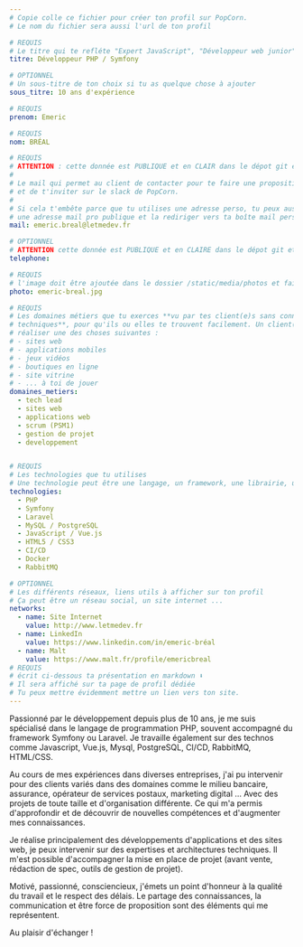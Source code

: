 ```yaml
---
# Copie colle ce fichier pour créer ton profil sur PopCorn.
# Le nom du fichier sera aussi l'url de ton profil

# REQUIS
# Le titre qui te refléte "Expert JavaScript", "Développeur web junior"
titre: Développeur PHP / Symfony

# OPTIONNEL
# Un sous-titre de ton choix si tu as quelque chose à ajouter
sous_titre: 10 ans d'expérience

# REQUIS
prenom: Emeric

# REQUIS
nom: BRÉAL

# REQUIS
# ATTENTION : cette donnée est PUBLIQUE et en CLAIR dans le dépot git et sur le site
#
# Le mail qui permet au client de contacter pour te faire une proposition de projet
# et de t'inviter sur le slack de PopCorn.
#
# Si cela t'embête parce que tu utilises une adresse perso, tu peux aussi te créer
# une adresse mail pro publique et la rediriger vers ta boîte mail perso
mail: emeric.breal@letmedev.fr

# OPTIONNEL
# ATTENTION cette donnée est PUBLIQUE et en CLAIRE dans le dépot git et sur le site
telephone:

# REQUIS
# l'image doit être ajoutée dans le dossier /static/media/photos et faire moins de 100ko !
photo: emeric-breal.jpg

# REQUIS
# Les domaines métiers que tu exerces **vu par tes client(e)s sans connaissances
# techniques**, pour qu'ils ou elles te trouvent facilement. Un client(e) veut par exemple
# réaliser une des choses suivantes :
# - sites web
# - applications mobiles
# - jeux vidéos
# - boutiques en ligne
# - site vitrine
# - ... à toi de jouer
domaines_metiers:
  - tech lead
  - sites web
  - applications web
  - scrum (PSM1)
  - gestion de projet
  - developpement


# REQUIS
# Les technologies que tu utilises
# Une technologie peut être une langage, un framework, une librairie, un CMS ...
technologies:
  - PHP
  - Symfony
  - Laravel
  - MySQL / PostgreSQL
  - JavaScript / Vue.js
  - HTML5 / CSS3
  - CI/CD
  - Docker
  - RabbitMQ

# OPTIONNEL
# Les différents réseaux, liens utils à afficher sur ton profil
# Ça peut être un réseau social, un site internet ...
networks:
  - name: Site Internet
    value: http://www.letmedev.fr
  - name: LinkedIn
    value: https://www.linkedin.com/in/emeric-bréal
  - name: Malt
    value: https://www.malt.fr/profile/emericbreal
# REQUIS
# écrit ci-dessous ta présentation en markdown ⬇️
# Il sera affiché sur ta page de profil dédiée
# Tu peux mettre évidemment mettre un lien vers ton site.
---
```


Passionné par le développement depuis plus de 10 ans, je me suis spécialisé dans le langage de programmation PHP, souvent accompagné du framework Symfony ou Laravel. Je travaille également sur des technos comme Javascript, Vue.js, Mysql, PostgreSQL, CI/CD, RabbitMQ, HTML/CSS.

Au cours de mes expériences dans diverses entreprises, j'ai pu intervenir pour des clients variés dans des domaines comme le milieu bancaire, assurance, opérateur de services postaux, marketing digital ... Avec des projets de toute taille et d'organisation différente.
Ce qui m'a permis d'approfondir et de découvrir de nouvelles compétences et d'augmenter mes connaissances.

Je réalise principalement des développements d'applications et des sites web, je peux intervenir sur des expertises et architectures techniques.
Il m'est possible d'accompagner la mise en place de projet (avant vente, rédaction de spec, outils de gestion de projet).

Motivé, passionné, consciencieux, j'émets un point d'honneur à la qualité du travail et le respect des délais.
Le partage des connaissances, la communication et être force de proposition sont des éléments qui me représentent.


Au plaisir d'échanger !
